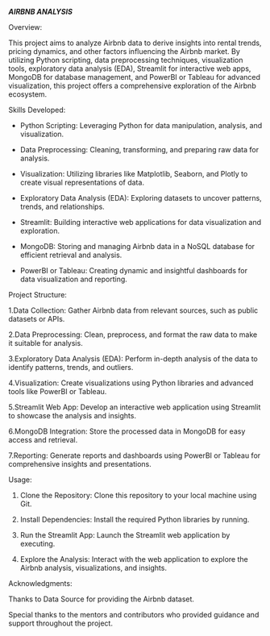 *********AIRBNB ANALYSIS*********


Overview:


This project aims to analyze Airbnb data to derive insights into rental trends, pricing dynamics, and other factors influencing the Airbnb market. By utilizing Python scripting, data preprocessing techniques, visualization tools, exploratory data analysis (EDA), Streamlit for interactive web apps, MongoDB for database management, and PowerBI or Tableau for advanced visualization, this project offers a comprehensive exploration of the Airbnb ecosystem.


Skills Developed:

* Python Scripting: Leveraging Python for data manipulation, analysis, and visualization.
  
* Data Preprocessing: Cleaning, transforming, and preparing raw data for analysis.
  
* Visualization: Utilizing libraries like Matplotlib, Seaborn, and Plotly to create visual representations of data.
  
* Exploratory Data Analysis (EDA): Exploring datasets to uncover patterns, trends, and relationships.
  
* Streamlit: Building interactive web applications for data visualization and exploration.
  
* MongoDB: Storing and managing Airbnb data in a NoSQL database for efficient retrieval and analysis.
  
* PowerBI or Tableau: Creating dynamic and insightful dashboards for data visualization and reporting.
  


  
Project Structure:


1.Data Collection: Gather Airbnb data from relevant sources, such as public datasets or APIs.

2.Data Preprocessing: Clean, preprocess, and format the raw data to make it suitable for analysis.

3.Exploratory Data Analysis (EDA): Perform in-depth analysis of the data to identify patterns, trends, and outliers.

4.Visualization: Create visualizations using Python libraries and advanced tools like PowerBI or Tableau.

5.Streamlit Web App: Develop an interactive web application using Streamlit to showcase the analysis and insights.

6.MongoDB Integration: Store the processed data in MongoDB for easy access and retrieval.

7.Reporting: Generate reports and dashboards using PowerBI or Tableau for comprehensive insights and presentations.




Usage:
1. Clone the Repository: Clone this repository to your local machine using Git.

2. Install Dependencies: Install the required Python libraries by running.

3. Run the Streamlit App: Launch the Streamlit web application by executing.

4. Explore the Analysis: Interact with the web application to explore the Airbnb analysis, visualizations, and insights.
   


Acknowledgments:

Thanks to Data Source for providing the Airbnb dataset.

Special thanks to the mentors and contributors who provided guidance and support throughout the project.

